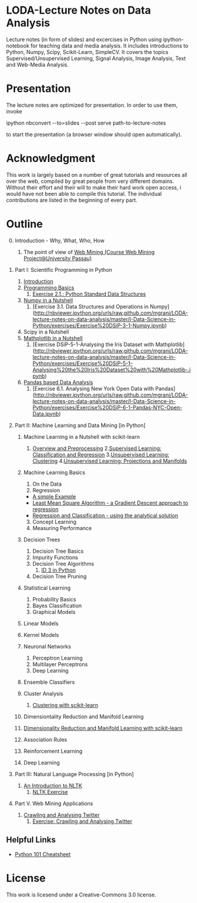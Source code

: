 LODA-Lecture Notes on Data Analysis
===================================

Lecture notes (in form of slides) and excercises in Python using ipython-notebook for teaching data and media analysis.
It includes introductions to Python, Numpy, Scipy, Scikit-Learn, SimpleCV.
It covers the topics Supervised/Unsupervised Learning, Signal Analysis, Image Analysis, Text and Web-Media Analysis. 

Presentation
============
The lecture notes are optimized for presentation. In order to use them, invoke

  ipython nbconvert --to=slides --post serve path-to-lecture-notes

to start the presentation (a browser window should open automatically).

Acknowledgment
==============

This work is largely based on a number of great tutorials and resources all over the web, compiled by great people from very different domains. Without their effort and their will to make their hard work open access, i would have not been able to compile this tutorial. The individual contributions are listed in the beginning of every part.  


Outline
=======

0. Introduction - Why, What, Who, How
   1. The point of view of [Web Mining (Course Web Mining
      Project@University Passau)](http://nbviewer.ipython.org/urls/raw.github.com/mgrani/LODA-lecture-notes-on-data-analysis/master/0.INTRO/Course-Web%20Mining%20Project%20(5944P).ipynb)

1. Part I: Scientific Programming in Python

   1. [Introduction](http://nbviewer.ipython.org/urls/raw.github.com/mgrani/LODA-lecture-notes-on-data-analysis/master/I-Data-Science-in-Python/DSiP-1-Introduction.ipynb)
   2. [Programming Basics](http://nbviewer.ipython.org/urls/raw.github.com/mgrani/LODA-lecture-notes-on-data-analysis/master/I-Data-Science-in-Python/DSiP-2-Python-Programing-Basics.ipynb)
       1. [Exercise 2.1.: Python Standard Data Structures](http://nbviewer.ipython.org/urls/raw.github.com/mgrani/LODA-lecture-notes-on-data-analysis/master/I-Data-Science-in-Python/exercises/Exercise%20DSiP-2-1-Python%20Standard%20Data%20Structures.ipynb)
   3. [Numpy in a Nutshell](http://nbviewer.ipython.org/urls/raw.github.com/mgrani/LODA-lecture-notes-on-data-analysis/master/I-Data-Science-in-Python/DSiP-3-Numpy.ipynb)      
	  1. [Exercise 3.1. Data Structures and Operations in Numpy] (http://nbviewer.ipython.org/urls/raw.github.com/mgrani/LODA-lecture-notes-on-data-analysis/master/I-Data-Science-in-Python/exercises/Exercise%20DSiP-3-1-Numpy.ipynb)
   4. Scipy in a Nutshell
   5. [Mathplotlib in a Nutshell](http://nbviewer.ipython.org/urls/raw.github.com/mgrani/LODA-lecture-notes-on-data-analysis/master/I-Data-Science-in-Python/DSiP-5-Matplotlib.ipynb)
	   1. [Exercise DSiP-5-1-Analysing the Iris Dataset with Mathplotlib] (http://nbviewer.ipython.org/urls/raw.github.com/mgrani/LODA-lecture-notes-on-data-analysis/master/I-Data-Science-in-Python/exercises/Exercise%20DSiP-5-1-Analysing%20the%20Iris%20Dataset%20with%20Mathplotlib-.ipynb)
   6. [Pandas based Data Analysis](http://nbviewer.ipython.org/urls/raw.github.com/mgrani/LODA-lecture-notes-on-data-analysis/master/I-Data-Science-in-Python/DSiP-6-Pandas.ipynb)
       1. [Exercise 6.1. Analysing New York Open Data with Pandas] (http://nbviewer.ipython.org/urls/raw.github.com/mgrani/LODA-lecture-notes-on-data-analysis/master/I-Data-Science-in-Python/exercises/Exercise%20DSiP-6-1-Pandas-NYC-Open-Data.ipynb)
2. Part II: Machine Learning and Data Mining \[in Python\]
   1. Machine Learning in a Nutshell with scikit-learn
        1. [Overview and Preprocessing](http://nbviewer.ipython.org/urls/raw.github.com/mgrani/LODA-lecture-notes-on-data-analysis/master/II.ML-and-DM/II.ML-and-DM-in-a-Nutshell-with-scikitlearn-overview-and-preprocessing.ipynb)
	    2.[Supervised Learning: Classification and Regression](http://nbviewer.ipython.org/urls/raw.github.com/mgrani/LODA-lecture-notes-on-data-analysis/master/II.ML-and-DM/II.ML-and-DM-in-a-Nutshell-with-scikitlearn-Supervised-Learning.ipynb)
        3.[Unsupervised Learning: Clustering](http://nbviewer.ipython.org/urls/raw.github.com/mgrani/LODA-lecture-notes-on-data-analysis/master/II.ML-and-DM/II.ML-and-DM-in-a-Nutshell-with-scikitlearn-clustering.ipynb)
	    4.[Unsupervised Learning: Projections and Manifolds](http://nbviewer.ipython.org/urls/raw.github.com/mgrani/LODA-lecture-notes-on-data-analysis/master/II.ML-and-DM/II.ML-and-DM-in-a-Nutshell-with-scikitlearn-projections-and-manifold-learning.ipynb)

   2. Machine Learning Basics

      1. On the Data
      2. Regression
        - [A simple Example](http://nbviewer.ipython.org/urls/raw.github.com/mgrani/LODA-lecture-notes-on-data-analysis/master/II.ML-and-DM/2.ML-DM-Simple-Regression.ipynb)
        - [Least Mean Square Algorithm - a Gradient Descent approach to regression](http://nbviewer.ipython.org/urls/raw.github.com/mgrani/LODA-lecture-notes-on-data-analysis/master/II.ML-and-DM/II.ML-and-DM-Example-LMS.ipynb)
        - [Regression and Classification - using the analytical solution](http://nbviewer.ipython.org/urls/raw.github.com/mgrani/LODA-lecture-notes-on-data-analysis/master/II.ML-and-DM/II.ML-and-DM-Example-Regression.ipynb)
      3. Concept Learning
      4. Measuring Performance

   3. Decision Trees
      1.  Decision Tree Basics
      2.  Impurity Functions
      3.  Decision Tree Algorithms
      	  1. [ID 3 in Python](http://nbviewer.ipython.org/urls/raw.github.com/mgrani/LODA-lecture-notes-on-data-analysis/master/II.ML-and-DM/II.ML-and-DM-Example-DecisionTree.ipynb)
      4.  Decision Tree Pruning
      

   4. Statistical Learning

      1.   Probability Basics
      2.  Bayes Classification
      3. Graphical Models

   5. Linear Models
   6. Kernel Models
   7. Neuronal Networks

      1.   Perceptron Learning
      2.  Multilayer Perceptrons
      3. Deep Learning

   8. Ensemble Classifiers
   9. Cluster Analysis
      1. [Clustering with scikit-learn](http://nbviewer.ipython.org/urls/raw.github.com/mgrani/LODA-lecture-notes-on-data-analysis/master/II.ML-and-DM/II.ML-and-DM-Clustering-with-scikit-learn.ipynb)
   10. Dimensiontality Reduction and Manifold Learning
      1. [Dimensionality Reduction and Manifold Learning with scikit-learn](http://nbviewer.ipython.org/urls/raw.github.com/mgrani/LODA-lecture-notes-on-data-analysis/master/II.ML-and-DM/II.ML-and-DM-Projection-and-Manifold-Learning-with-scikit-learn.ipynb)
   11. Association Rules
   12. Reinforcement Learning
   13. Deep Learning

2. Part III: Natural Language Processing \[in Python\]
   1. [An Introduction to NLTK](http://nbviewer.ipython.org/urls/raw.github.com/mgrani/LODA-lecture-notes-on-data-analysis/master/III.NLP/III.NLP-with-NLTK-Short-Intro.ipynb)
       1. [NLTK Exercise](http://nbviewer.ipython.org/urls/raw.github.com/mgrani/LODA-lecture-notes-on-data-analysis/master/III.NLP/exercise/III.NLTK-Intro-Exercise.ipynb)


5. Part V. Web Mining Applications
    1. [Crawling and Analysing Twitter](http://nbviewer.ipython.org/urls/raw.github.com/mgrani/LODA-lecture-notes-on-data-analysis/master/V.Web-Mining-Applications/V.WMA-Crawling-Twitter.ipynb)
	     1. [Exercise: Crawling and Analysing Twitter](http://nbviewer.ipython.org/urls/raw.github.com/mgrani/LODA-lecture-notes-on-data-analysis/master/V.Web-Mining-Applications/exercises/Exercises%20Crawling%20Twitter%20with%20Python.ipynb)

Helpful Links
-

* [Python 101 Cheatsheet](http://nbviewer.ipython.org/urls/bitbucket.org/hrojas/learn-pandas/raw/master/lessons/Python_101.ipynb) 
    

License
=======

This work is licesend under a Creative-Commons 3.0 license. 

